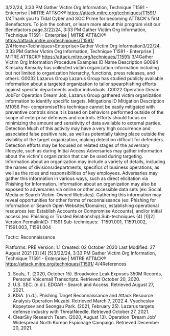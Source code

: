 3/22/24, 3:33 PM Gather Victim Org Information, Technique T1591 - Enterprise | MITRE ATT&CK®
https://attack.mitre.org/techniques/T1591/ 1/4Thank you to Tidal Cyber and SOC Prime for becoming ATT&CK's ﬁrst Benefactors. To join the cohort, or learn more about this program visit our
Benefactors page.3/22/24, 3:33 PM Gather Victim Org Information, Technique T1591 - Enterprise | MITRE ATT&CK®
https://attack.mitre.org/techniques/T1591/ 2/4Home>Techniques>Enterprise>Gather Victim Org Information3/22/24, 3:33 PM Gather Victim Org Information, Technique T1591 - Enterprise | MITRE ATT&CK®
https://attack.mitre.org/techniques/T1591/ 3/4Gather Victim Org Information
Procedure Examples
ID Name Description
G0094 Kimsuky Kimsuky has collected victim organization information including but not limited to organization hierarchy,
functions, press releases, and others.
G0032 Lazarus Group Lazarus Group has studied publicly available information about a targeted organization to tailor
spearphishing efforts against speciﬁc departments and/or individuals.
C0022 Operation
Dream JobFor Operation Dream Job, Lazarus Group gathered victim organization information to identify speciﬁc
targets.
Mitigations
ID Mitigation Description
M1056 Pre-
compromiseThis technique cannot be easily mitigated with preventive controls since it is based on behaviors performed
outside of the scope of enterprise defenses and controls. Efforts should focus on minimizing the amount
and sensitivity of data available to external parties.
Detection
Much of this activity may have a very high occurrence and associated false positive rate, as well as potentially taking place outside the
visibility of the target organization, making detection diﬃcult for defenders.
Detection efforts may be focused on related stages of the adversary lifecycle, such as during Initial Access.Adversaries may gather information about the victim's organization that can be used during targeting. Information about an organization
may include a variety of details, including the names of divisions/departments, speciﬁcs of business operations, as well as the roles and
responsibilities of key employees.
Adversaries may gather this information in various ways, such as direct elicitation via Phishing for Information. Information about an
organization may also be exposed to adversaries via online or other accessible data sets (ex: Social Media or Search Victim-Owned
Websites). Gathering this information may reveal opportunities for other forms of reconnaissance (ex: Phishing for Information or
Search Open Websites/Domains), establishing operational resources (ex: Establish Accounts or Compromise Accounts), and/or initial
access (ex: Phishing or Trusted Relationship).Sub-techniques (4)
[1][2]
Version PermalinkID: T1591
Sub-techniques:  T1591.001, T1591.002, T1591.003, T1591.004

Tactic: Reconnaissance

Platforms: PRE
Version: 1.1
Created: 02 October 2020
Last Modiﬁed: 27 August 2021
[3]
[4]
[5]3/22/24, 3:33 PM Gather Victim Org Information, Technique T1591 - Enterprise | MITRE ATT&CK®
https://attack.mitre.org/techniques/T1591/ 4/4References
1. Seals, T. (2020, October 15). Broadvoice Leak Exposes 350M
Records, Personal Voicemail Transcripts. Retrieved October
20, 2020.
2. U.S. SEC. (n.d.). EDGAR - Search and Access. Retrieved August
27, 2021.
3. KISA. (n.d.). Phishing Target Reconnaissance and Attack
Resource Analysis Operation Muzabi. Retrieved March 7,
2022.4. Vyacheslav Kopeytsev and Seongsu Park. (2021, February
25). Lazarus targets defense industry with ThreatNeedle.
Retrieved October 27, 2021.
5. ClearSky Research Team. (2020, August 13). Operation
'Dream Job' Widespread North Korean Espionage Campaign.
Retrieved December 20, 2021.